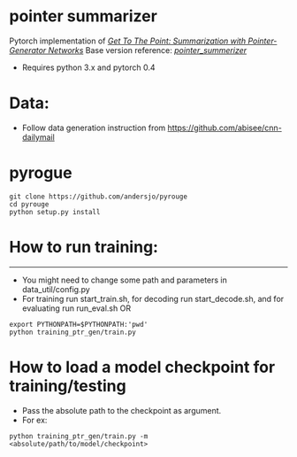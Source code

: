 # pointer summarizer

Pytorch implementation of *[Get To The Point: Summarization with Pointer-Generator Networks](https://arxiv.org/abs/1704.04368)*
Base version reference: *[pointer_summerizer](https://github.com/atulkum/pointer_summarizer)*

* Requires python 3.x and pytorch 0.4

# Data:
* Follow data generation instruction from https://github.com/abisee/cnn-dailymail 

# pyrogue
```
git clone https://github.com/andersjo/pyrouge
cd pyrouge
python setup.py install
```

# How to run training:
--------------------------------------------
* You might need to change some path and parameters in data_util/config.py
* For training run start_train.sh, for decoding run start_decode.sh, and for evaluating run run_eval.sh
OR
```
export PYTHONPATH=$PYTHONPATH:'pwd'
python training_ptr_gen/train.py
```


# How to load a model checkpoint for training/testing
* Pass the absolute path to the checkpoint as argument. 
* For ex:
```
python training_ptr_gen/train.py -m <absolute/path/to/model/checkpoint>
```
